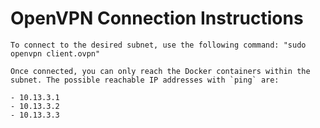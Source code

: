 # OpenVPN Connection Instructions

    To connect to the desired subnet, use the following command: "sudo openvpn client.ovpn" 

    Once connected, you can only reach the Docker containers within the subnet. The possible reachable IP addresses with `ping` are:

    - 10.13.3.1
    - 10.13.3.2
    - 10.13.3.3